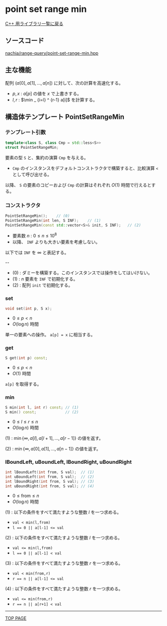 # point set range min

[C++ 用ライブラリ一覧に戻る](../index.md)

## ソースコード

[nachia/range-query/point-set-range-min.hpp](https://github.com/NachiaVivias/cp-library/blob/main/Cpp/Include/nachia/range-query/point-set-range-min.hpp)

## 主な機能

配列 $(a[0],a[1],\ldots ,a[n])$ に対して、次の計算を高速化する。

* $p,x$ : $a[p]$ の値を $x$ で上書きする。
* $l,r$ : $\min _ {i=l} ^ {r-1} a[i]$ を計算する。

## 構造体テンプレート PointSetRangeMin

### テンプレート引数

```c++
template<class S, class Cmp = std::less<S>>
struct PointSetRangeMin;
```

要素の型 `S` と、集約の演算 `Cmp` を与える。

* `Cmp` のインスタンスをデフォルトコンストラクタで構築すると、比較演算 `<` として呼び出せる。

以降、 `S` の要素のコピーおよび `Cmp` の計算はそれぞれ $O(1)$ 時間で行えるとする。

### コンストラクタ

```c++
PointSetRangeMin();    // (0)
PointSetRangeMin(int len, S INF);    // (1)
PointSetRangeMin(const std::vector<S>& init, S INF);   // (2)
```

* 要素数 $n$ : $0 \leq n \leq 10^8$
* 以降、 `INF` よりも大きい要素を考慮しない。

以下では `INF` を $\infty$ と表記する。

--

* (0) : ダミーを構築する。このインスタンスでは操作をしてはいけない。
* (1) : $n$ 要素を `INF` で初期化する。
* (2) : 配列 `init` で初期化する。

### set

```c++
void set(int p, S x);
```

* $0 \leq p \lt n$
* $O( \log n )$ 時間

単一の要素への操作。 `a[p] = x` に相当する。

### get

```c++
S get(int p) const;
```

* $0 \leq p \lt n$
* $O( 1 )$ 時間

`a[p]` を取得する。

### min

```c++
S min(int l, int r) const; // (1)
S min() const;             // (2)
```

* $0 \leq l \leq r \leq n$
* $O( \log n )$ 時間

(1) : $\min\lbrace \infty,a[l],a[l+1],\ldots ,a[r-1]\rbrace$ の値を返す。

(2) : $\min\lbrace \infty,a[0],a[1],\ldots ,a[n-1]\rbrace$ の値を返す。

### lBoundLeft, uBoundLeft, lBoundRight, uBoundRight

```c++
int lBoundLeft(int from, S val);  // (1)
int uBoundLeft(int from, S val);  // (2)
int lBoundRight(int from, S val); // (3)
int uBoundRight(int from, S val); // (4)
```

* $0 \leq \text{from} \leq n$
* $O( \log n )$ 時間

(1) : 以下の条件をすべて満たすような整数 $l$ を一つ求める。

* `val < min(l,from)`
* `l == 0 || a[l-1] <= val`

(2) : 以下の条件をすべて満たすような整数 $l$ を一つ求める。

* `val <= min(l,from)`
* `l == 0 || a[l-1] < val`

(3) : 以下の条件をすべて満たすような整数 $r$ を一つ求める。

* `val < min(from,r)`
* `r == n || a[l-1] <= val`

(4) : 以下の条件をすべて満たすような整数 $r$ を一つ求める。

* `val <= min(from,r)`
* `r == n || a[r+1] < val`

---

[TOP PAGE](https://nachiavivias.github.io/cp-library/)


<script type="text/x-mathjax-config">MathJax.Hub.Config({tex2jax:{inlineMath:[['\$','\$']],processEscapes:true},CommonHTML: {matchFontHeight:false}});</script>
<script type="text/javascript" async src="https://cdnjs.cloudflare.com/ajax/libs/mathjax/2.7.1/MathJax.js?config=TeX-MML-AM_CHTML"></script>
